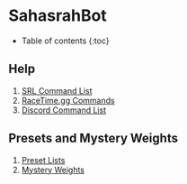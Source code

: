# SahasrahBot

* Table of contents
{:toc}

## Help
1. [SRL Command List](srl.md)
2. [RaceTime.gg Commands](rtgg.md)
3. [Discord Command List](discord.md)

## Presets and Mystery Weights
1. [Preset Lists](presets.md)
2. [Mystery Weights](mystery.md)